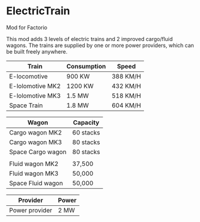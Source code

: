 # ElectricTrain
Mod for Factorio

This mod adds 3 levels of electric trains and 2 improved cargo/fluid wagons.
The trains are supplied by one or more power providers, which can be built freely anywhere.

|Train|Consumption|Speed|
|-|-|-|
| E-locomotive | 900 KW | 388 KM/H |
| E-lolomotive MK2 | 1200 KW | 432 KM/H |
| E-lolomotive MK3 | 1.5 MW | 518 KM/H |
| Space Train | 1.8 MW | 604 KM/H |

|Wagon|Capacity|
|-|-|
|Cargo wagon MK2|60 stacks|1500 Kg|
|Cargo wagon MK3|80 stacks|2000 Kg|
|Space Cargo wagon|80 stacks|1500 Kg|
|||
|Fluid wagon MK2|37,500|1500 Kg|
|Fluid wagon MK3|50,000|2000 Kg|
|Space Fluid wagon|50,000|1500 Kg|

|Provider|Power|
|-|-|
|Power provider|2 MW|
